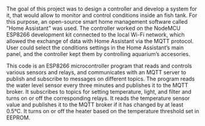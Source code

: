 The goal of this project was to design a controller and develop a system for it, that
would allow to monitor and control conditions inside an fish tank. For this purpose,
an open-source smart home management software called ”Home Assistant” was used.
The controller worked on the NodeMCU ESP8266 development kit connected to the
local Wi-Fi network, which allowed the exchange of data with Home Assistant via the
MQTT protocol. User could select the conditions settings in the Home Assistant’s main
panel, and the controller kept them by controlling aquarium’s accesories.

This code is an ESP8266 microcontroller program that reads and controls various sensors and relays,
and communicates with an MQTT server to publish and subscribe to messages on different topics. 
The program reads the water level sensor every three minutes and publishes it to the MQTT broker.
It subscribes to topics for setting temperature, light, and filter and turns on or off the corresponding relays.
It reads the temperature sensor value and publishes it to the MQTT broker if it has changed by at least 0.5°C.
It turns on or off the heater based on the temperature threshold set in EEPROM.
